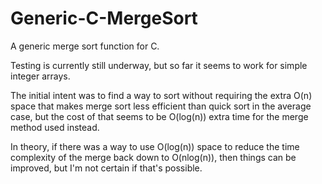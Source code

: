 # Generic-C-MergeSort
A generic merge sort function for C.

Testing is currently still underway, but so far it seems to work for simple integer arrays.

The initial intent was to find a way to sort without requiring the extra O(n) space that makes merge sort less efficient than quick sort in the average case, but the cost of that seems to be O(log(n)) extra time for the merge method used instead.

In theory, if there was a way to use O(log(n)) space to reduce the time complexity of the merge back down to O(nlog(n)), then things can be improved, but I'm not certain if that's possible.
